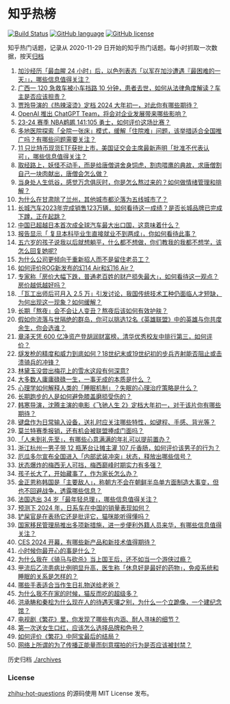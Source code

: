 # 知乎热榜
[![Build Status](https://github.com/ToWeLong/zhihu-hot-questions/workflows/CI/badge.svg)](https://github.com/ToWeLong/zhihu-hot-questions/actions)
[![GitHub language](https://img.shields.io/badge/language-golang-orange.svg)](https://golang.org/)
[![GitHub license](https://img.shields.io/github/license/ToWeLong/zhihu-hot-questions)](https://github.com/ToWeLong/zhihu-hot-questions/blob/main/LICENSE)

知乎热门话题，记录从 2020-11-29 日开始的知乎热门话题。每小时抓取一次数据，按天[归档](./archives)

<!-- BEGIN -->

1. [加沙经历「最血腥 24 小时」后，以色列表态「以军在加沙遭遇『最困难的一天』」，哪些信息值得关注？](https://www.zhihu.com/question/638849362)
1. [广西一 120 急救车被小车挡路 10 分钟，患者去世，如何从法律角度解读？车主是否应该担责？](https://www.zhihu.com/question/639003746)
1. [贾玲导演的《热辣滚烫》定档 2024 大年初一，对此你有哪些期待？](https://www.zhihu.com/question/639013693)
1. [OpenAI 推出 ChatGPT Team，将会对企业发展带来哪些影响？](https://www.zhihu.com/question/639001273)
1. [23-24 赛季 NBA鹈鹕 141:105 勇士，如何评价这场比赛？](https://www.zhihu.com/question/639006496)
1. [多地医院探索「全院一张床」模式，缓解「住院难」问题，该举措适合全国推广吗？有哪些问题需要关注？](https://www.zhihu.com/question/638890056)
1. [11 只比特币现货ETF获批上市，美国证交会主席最新声明「批准不代表认可」，哪些信息值得关注？](https://www.zhihu.com/question/639004338)
1. [取经路上，妖怪不动手，而是给唐僧讲舍身饲虎，割肉喂鹰的典故，求唐僧割自己一块肉献出，唐僧会怎么做？](https://www.zhihu.com/question/636845373)
1. [当身处人生低谷，感觉万念俱灰时，你是怎么熬过来的？如何做情绪管理和排解？](https://www.zhihu.com/question/638772213)
1. [为什么在甘肃除了兰州，其他城市都沦落为五线城市了？](https://www.zhihu.com/question/623260012)
1. [长城汽车2023年完成销售123万辆，如何看待这一成绩？是否长城品牌已完成下蹲，正在起跳？](https://www.zhihu.com/question/638424374)
1. [中国已超越日本首次成全球汽车最大出口国，这意味着什么？](https://www.zhihu.com/question/638913304)
1. [报告显示「 复旦本科毕业生直接就业不到两成」，你如何看待此事？](https://www.zhihu.com/question/638920884)
1. [五六岁的孩子说我以后就想躺平，什么都不想做，你们教我的我都不想学，该怎么回复她呢?](https://www.zhihu.com/question/637576091)
1. [为什么公司更倾向于重新招人而不是留住老员工？](https://www.zhihu.com/question/635550954)
1. [如何评价ROG新发布的幻14 Air和幻16 Air？](https://www.zhihu.com/question/638792832)
1. [专家称「房价大幅下跌，普通老百姓的财产损失最大」，如何看待这一观点？房价越低越好吗？](https://www.zhihu.com/question/638913323)
1. [「瓦工出师后可月入 2.5 万」引发讨论，我国传统技术工种仍面临人才短缺，为何出现这一现象？如何缓解？](https://www.zhihu.com/question/638871055)
1. [长期「熬夜」会不会让人变丑？熬夜后该如何有效护肤？](https://www.zhihu.com/question/638584677)
1. [假如你流落与世隔绝的群岛，你可以挑选12名《英雄联盟》中的英雄与你共度余生，你会选谁？](https://www.zhihu.com/question/638822667)
1. [章泽天凭 600 亿净资产登胡润财富榜，清华优秀校友中排行第三，如何评价？](https://www.zhihu.com/question/638704607)
1. [燧发枪的精度和威力到底如何？18世纪末或19世纪初的步兵齐射能否阻止或击溃骑兵的冲锋？](https://www.zhihu.com/question/497728078)
1. [林黛玉没尝出梅花上的雪水这段有何深意?](https://www.zhihu.com/question/568787261)
1. [大多数人庸庸碌碌一生，一事无成的本质是什么 ？](https://www.zhihu.com/question/625753739)
1. [心理学如何解释人类的「睡眠机制」？失眠的心理治疗策略是什么？](https://www.zhihu.com/question/633249747)
1. [长期跑步的人是如何避免膝盖磨损受伤的？](https://www.zhihu.com/question/636731930)
1. [韩寒导演，沈腾主演的电影《飞驰人生 2》定档大年初一，对于该片你有哪些期待？](https://www.zhihu.com/question/638852306)
1. [键盘作为日常输入设备，送礼时应关注哪些特性，如键程、手感、背光等？](https://www.zhihu.com/question/636897334)
1. [莫兰特赛季报销，还有机会被联盟捧成门面吗？](https://www.zhihu.com/question/638724006)
1. [「人未到礼先至」，有哪些心意满满的年礼可以提前置办？](https://www.zhihu.com/question/637095707)
1. [浙江杭州一男子带 12 瓶茅台让摊主灌 107 斤香肠，如何评价该男子的行为？](https://www.zhihu.com/question/638855111)
1. [厄瓜多尔宣布全国进入「内部武装冲突」状态，释放出哪些信号？](https://www.zhihu.com/question/638848351)
1. [状态爆炸的梅西无人可挡，梅西巅峰时期实力有多强？](https://www.zhihu.com/question/634445873)
1. [孩子长大了，开始藏事了，作为家长怎么办？](https://www.zhihu.com/question/637511284)
1. [金正恩称韩国是「主要敌人」，称朝方不会在朝鲜半岛单方面制造大事变，但也不回避战争，透露哪些信息？](https://www.zhihu.com/question/638905958)
1. [法国选出 34 岁「最年轻总理」，哪些信息值得关注？](https://www.zhihu.com/question/638852840)
1. [预测下 2024 年，日系车在中国的销量表现如何？](https://www.zhihu.com/question/637539159)
1. [铲屎官是在表扬它还是批评它，猫咪能听得懂吗？](https://www.zhihu.com/question/638705355)
1. [国家移民管理局推出多项新措施，进一步便利外籍人员来华，有哪些信息值得关注？](https://www.zhihu.com/question/639014885)
1. [CES 2024 开幕，有哪些新产品和新技术值得期待？](https://www.zhihu.com/question/638574883)
1. [小时候你最开心的事是什么？](https://www.zhihu.com/question/635194494)
1. [为什么我在《骑马与砍杀》当上国王后，还不如当一个游侠过瘾？](https://www.zhihu.com/question/638603892)
1. [甲流后乙流患病比例明显升高，医生称「休息好是最好的药物」，免疫系统和睡眠的关系是怎样的？](https://www.zhihu.com/question/638604546)
1. [哪些手表适合当作生日礼物送给老爸？](https://www.zhihu.com/question/635403718)
1. [为什么我不在家的时候，猫反而吃的超级多？](https://www.zhihu.com/question/637399531)
1. [洪承畴和秦桧为什么现在人的待遇天壤之别，为什么一个立跪像，一个建纪念馆？](https://www.zhihu.com/question/638630543)
1. [电视剧《繁花》里，你发现了哪些有内涵、耐人寻味的细节？](https://www.zhihu.com/question/638545123)
1. [第一次送女生口红，应该怎么选择品牌和色号？](https://www.zhihu.com/question/636896142)
1. [如何评价《繁花》中阿宝最后的结局？](https://www.zhihu.com/question/638781596)
1. [网络上所谓的为了传播正能量而刻意摆拍的行为是否应该被封禁？](https://www.zhihu.com/question/638788438)

<!-- END -->

历史归档 [./archives](./archives)


### License
[zhihu-hot-questions](https://github.com/towelong/zhihu-hot-questions) 的源码使用 MIT License 发布。